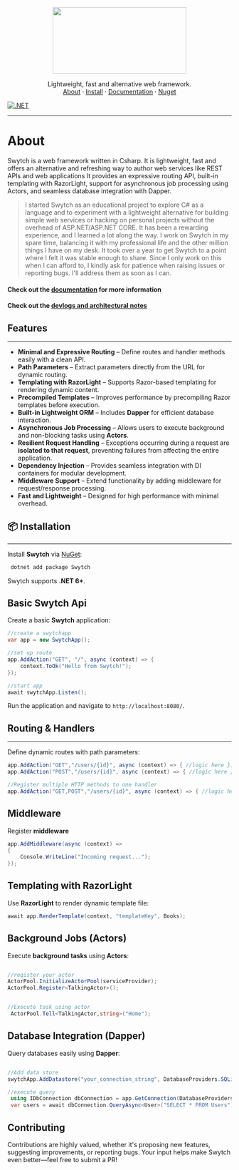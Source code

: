 <!-- LOGO -->

<p align="center">
 <img src="https://github.com/Gwali-1/Swytch/blob/main/Swytch/Logos/logo-1.png?raw=true" width=300 height=150>
</p>
<p align="center">
   Lightweight, fast and alternative web framework.
    <br />
    <a href="#about">About</a>
    ·
    <a href="##installation">Install</a>
    ·
    <a href="#">Documentation</a>
    ·
    <a href="#">Nuget</a>
</p>

[![.NET](https://github.com/Gwali-1/Swytch/actions/workflows/dotnet_build.yml/badge.svg)](https://github.com/Gwali-1/Swytch/actions/workflows/dotnet_build.yml)


---

# About

Swytch is a web framework written in Csharp. It is lightweight, fast and offers an alternative and refreshing
way to author web services like REST APIs and web applications It provides an expressive routing API, built-in
templating with RazorLight, support for asynchronous job
processing using Actors, and seamless database integration with Dapper.


> I started Swytch as an educational project to explore C# as a language and to experiment with a lightweight
> alternative
> for building simple web services or hacking on personal projects without the overhead of ASP.NET/ASP.NET CORE. It has
> been a
> rewarding experience, and I learned a lot along the way.
> I work on Swytch in my spare time, balancing it with my professional life and the other million things I have on my
> desk. It took over a year to get Swytch to a point where
> I felt it was stable enough to share. Since I only work on this when I can afford to, I kindly ask for patience when
> raising issues or reporting bugs. I'll address them as soon as I can.

#### Check out the [documentation](#) for more information

#### Check out the [devlogs and architectural notes ](https://github.com/Gwali-1/Swytch/blob/main/Notes/notes_26_06_24.md)

## Features

---

- **Minimal and Expressive Routing** – Define routes and handler methods easily with a clean API.
- **Path Parameters** – Extract parameters directly from the URL for dynamic routing.
- **Templating with RazorLight** – Supports Razor-based templating for rendering dynamic content.
- **Precompiled Templates** – Improves performance by precompiling Razor templates before execution.
- **Built-in Lightweight ORM** – Includes **Dapper** for efficient database interaction.
- **Asynchronous Job Processing** – Allows users to execute background and non-blocking tasks using **Actors**.
- **Resilient Request Handling** – Exceptions occurring during a request are **isolated to that request**, preventing
  failures from affecting the entire application.
- **Dependency Injection** – Provides seamless integration with DI containers for modular development.
- **Middleware Support** – Extend functionality by adding middleware for request/response processing.
- **Fast and Lightweight** – Designed for high performance with minimal overhead.

## 📦 Installation

---

Install **Swytch** via [NuGet](#):

```sh
 dotnet add package Swytch
```

Swytch supports **.NET 6+**.

## Basic Swytch Api

Create a basic **Swytch** application:

```csharp
//create a swytchapp
var app = new SwytchApp();

//set up route 
app.AddAction("GET", "/", async (context) => {
    context.ToOk("Hello from Swytch!");
});

//start app
await swytchApp.Listen(); 
```

Run the application and navigate to `http://localhost:8080/`.

## Routing & Handlers

---

Define dynamic routes with path parameters:

```csharp
app.AddAction("GET","/users/{id}", async (context) => { //logic here });
app.AddAction("POST","/users/{id}", async (context) => { //logic here });

//Register multiple HTTP methods to one handler
app.AddAction("GET,POST","/users/{id}", async (context) => { //logic here });

```

## Middleware

Register **middleware**

```csharp
app.AddMiddleware(async (context) =>
{
    Console.WriteLine("Incoming request...");
});
```

## Templating with RazorLight


Use **RazorLight** to render dynamic template file:

```csharp
await app.RenderTemplate(context, "templateKey", Books);
```

## Background  Jobs (Actors)


Execute **background tasks** using **Actors**:

```csharp

//register your actor
ActorPool.InitializeActorPool(serviceProvider);
ActorPool.Register<TalkingActor>();


//Execute task using actor
 ActorPool.Tell<TalkingActor,string>("Home");
```

## Database Integration (Dapper)


Query databases easily using **Dapper**:

```csharp

//Add data store 
swytchApp.AddDatastore("your_connection_string", DatabaseProviders.SQLite);

//execute query
 using IDbConnection dbConnection = app.GetConnection(DatabaseProviders.SQLite);
 var users = await dbConnection.QueryAsync<User>("SELECT * FROM Users");
```

## Contributing


Contributions are highly valued, whether it's proposing new features, suggesting improvements, or reporting bugs. Your
input helps make Swytch even better—feel free to submit a PR! 


